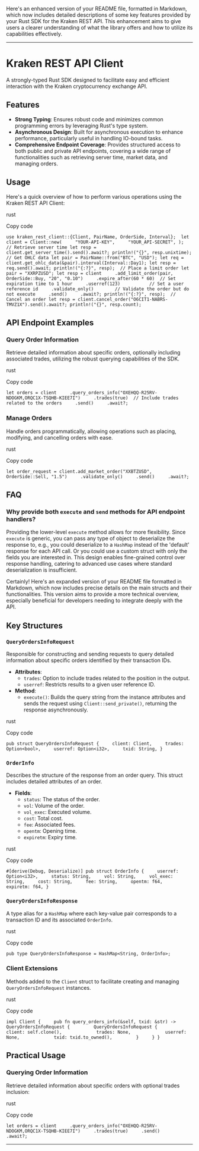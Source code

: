 Here's an enhanced version of your README file, formatted in Markdown, which now includes detailed descriptions of some key features provided by your Rust SDK for the Kraken REST API. This enhancement aims to give users a clearer understanding of what the library offers and how to utilize its capabilities effectively.

* * *

Kraken REST API Client
======================

A strongly-typed Rust SDK designed to facilitate easy and efficient interaction with the Kraken cryptocurrency exchange API.

Features
--------

*   **Strong Typing**: Ensures robust code and minimizes common programming errors by leveraging Rust's type system.
*   **Asynchronous Design**: Built for asynchronous execution to enhance performance, particularly useful in handling IO-bound tasks.
*   **Comprehensive Endpoint Coverage**: Provides structured access to both public and private API endpoints, covering a wide range of functionalities such as retrieving server time, market data, and managing orders.

Usage
-----

Here's a quick overview of how to perform various operations using the Kraken REST API Client:

rust

Copy code

`use kraken_rest_client::{Client, PairName, OrderSide, Interval};  let client = Client::new(     "YOUR-API-KEY",     "YOUR_API-SECRET", );  // Retrieve server time let resp = client.get_server_time().send().await?; println!("{}", resp.unixtime);  // Get OHLC data let pair = PairName::from("BTC", "USD"); let req = client.get_ohlc_data(&pair).interval(Interval::Day1); let resp = req.send().await; println!("{:?}", resp);  // Place a limit order let pair = "XXRPZUSD"; let resp = client     .add_limit_order(pair, OrderSide::Buy, "20", "0.10")     .expire_after(60 * 60)  // Set expiration time to 1 hour     .userref(123)           // Set a user reference id     .validate_only()        // Validate the order but do not execute     .send()     .await?; println!("{:?}", resp);  // Cancel an order let resp = client.cancel_order("O6CIT1-NABRS-TMVZ1X").send().await?; println!("{}", resp.count);`

API Endpoint Examples
---------------------

### Query Order Information

Retrieve detailed information about specific orders, optionally including associated trades, utilizing the robust querying capabilities of the SDK.

rust

Copy code

`let orders = client     .query_orders_info("OXEHQQ-R25RV-NDOGKM,ORQC1X-TSQHB-KIEE7I")     .trades(true)  // Include trades related to the orders     .send()     .await?;`

### Manage Orders

Handle orders programmatically, allowing operations such as placing, modifying, and cancelling orders with ease.

rust

Copy code

`let order_request = client.add_market_order("XXBTZUSD", OrderSide::Sell, "1.5")     .validate_only()     .send()     .await?;`

FAQ
---

### Why provide both `execute` and `send` methods for API endpoint handlers?

Providing the lower-level `execute` method allows for more flexibility. Since `execute` is generic, you can pass any type of object to deserialize the response to, e.g., you could deserialize to a `HashMap` instead of the 'default' response for each API call. Or you could use a custom struct with only the fields you are interested in. This design enables fine-grained control over response handling, catering to advanced use cases where standard deserialization is insufficient.

Certainly! Here's an expanded version of your README file formatted in Markdown, which now includes precise details on the main structs and their functionalities. This version aims to provide a more technical overview, especially beneficial for developers needing to integrate deeply with the API.


Key Structures
--------------

### `QueryOrdersInfoRequest`

Responsible for constructing and sending requests to query detailed information about specific orders identified by their transaction IDs.

*   **Attributes**:
    *   `trades`: Option to include trades related to the position in the output.
    *   `userref`: Restricts results to a given user reference ID.
*   **Method**:
    *   `execute()`: Builds the query string from the instance attributes and sends the request using `Client::send_private()`, returning the response asynchronously.

rust

Copy code

`pub struct QueryOrdersInfoRequest {     client: Client,     trades: Option<bool>,     userref: Option<i32>,     txid: String, }`

### `OrderInfo`

Describes the structure of the response from an order query. This struct includes detailed attributes of an order.

*   **Fields**:
    *   `status`: The status of the order.
    *   `vol`: Volume of the order.
    *   `vol_exec`: Executed volume.
    *   `cost`: Total cost.
    *   `fee`: Associated fees.
    *   `opentm`: Opening time.
    *   `expiretm`: Expiry time.

rust

Copy code

`#[derive(Debug, Deserialize)] pub struct OrderInfo {     userref: Option<i32>,     status: String,     vol: String,     vol_exec: String,     cost: String,     fee: String,     opentm: f64,     expiretm: f64, }`

### `QueryOrdersInfoResponse`

A type alias for a `HashMap` where each key-value pair corresponds to a transaction ID and its associated `OrderInfo`.

rust

Copy code

`pub type QueryOrdersInfoResponse = HashMap<String, OrderInfo>;`

### Client Extensions

Methods added to the `Client` struct to facilitate creating and managing `QueryOrdersInfoRequest` instances.

rust

Copy code

`impl Client {     pub fn query_orders_info(&self, txid: &str) -> QueryOrdersInfoRequest {         QueryOrdersInfoRequest {             client: self.clone(),             trades: None,             userref: None,             txid: txid.to_owned(),         }     } }`

Practical Usage
---------------

### Querying Order Information

Retrieve detailed information about specific orders with optional trades inclusion:

rust

Copy code

`let orders = client     .query_orders_info("OXEHQQ-R25RV-NDOGKM,ORQC1X-TSQHB-KIEE7I")     .trades(true)     .send()     .await?;`



* * *


